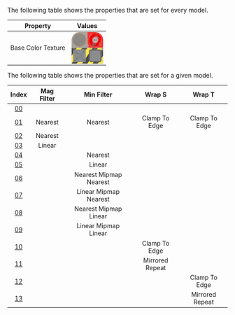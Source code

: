 The following table shows the properties that are set for every model.  


Property | **Values**
:---: | :---:
Base Color Texture | <img src="./panel_baseColor.png" height="72" width="72" align="middle">

 
The following table shows the properties that are set for a given model.  


Index | Mag Filter | Min Filter | Wrap S | Wrap T
:---: | :---: | :---: | :---: | :---:
[00](./Texture_Sampler_0.gltf) |   |   |   |  
[01](./Texture_Sampler_1.gltf) | Nearest | Nearest | Clamp To Edge | Clamp To Edge
[02](./Texture_Sampler_2.gltf) | Nearest |   |   |  
[03](./Texture_Sampler_3.gltf) | Linear |   |   |  
[04](./Texture_Sampler_4.gltf) |   | Nearest |   |  
[05](./Texture_Sampler_5.gltf) |   | Linear |   |  
[06](./Texture_Sampler_6.gltf) |   | Nearest Mipmap Nearest |   |  
[07](./Texture_Sampler_7.gltf) |   | Linear Mipmap Nearest |   |  
[08](./Texture_Sampler_8.gltf) |   | Nearest Mipmap Linear |   |  
[09](./Texture_Sampler_9.gltf) |   | Linear Mipmap Linear |   |  
[10](./Texture_Sampler_10.gltf) |   |   | Clamp To Edge |  
[11](./Texture_Sampler_11.gltf) |   |   | Mirrored Repeat |  
[12](./Texture_Sampler_12.gltf) |   |   |   | Clamp To Edge
[13](./Texture_Sampler_13.gltf) |   |   |   | Mirrored Repeat
 
